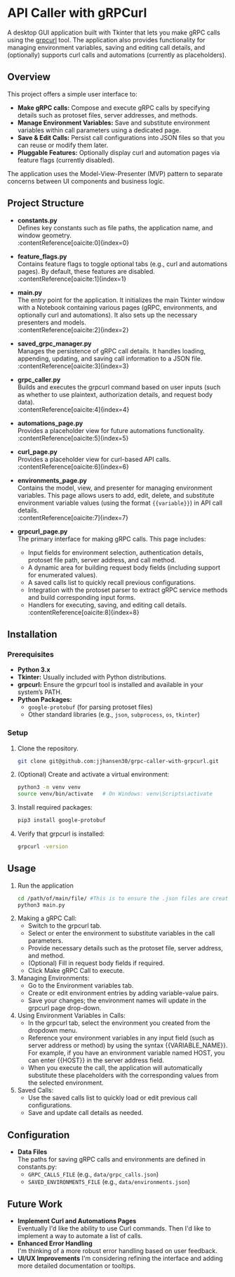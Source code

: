# API Caller with gRPCurl

A desktop GUI application built with Tkinter that lets you make gRPC calls using the [grpcurl](https://github.com/fullstorydev/grpcurl) tool. The application also provides functionality for managing environment variables, saving and editing call details, and (optionally) supports curl calls and automations (currently as placeholders).

## Overview

This project offers a simple user interface to:
- **Make gRPC calls:** Compose and execute gRPC calls by specifying details such as protoset files, server addresses, and methods.
- **Manage Environment Variables:** Save and substitute environment variables within call parameters using a dedicated page.
- **Save & Edit Calls:** Persist call configurations into JSON files so that you can reuse or modify them later.
- **Pluggable Features:** Optionally display curl and automation pages via feature flags (currently disabled).

The application uses the Model-View-Presenter (MVP) pattern to separate concerns between UI components and business logic.

## Project Structure

- **constants.py**  
  Defines key constants such as file paths, the application name, and window geometry.  
  :contentReference[oaicite:0]{index=0}

- **feature_flags.py**  
  Contains feature flags to toggle optional tabs (e.g., curl and automations pages). By default, these features are disabled.  
  :contentReference[oaicite:1]{index=1}

- **main.py**  
  The entry point for the application. It initializes the main Tkinter window with a Notebook containing various pages (gRPC, environments, and optionally curl and automations). It also sets up the necessary presenters and models.  
  :contentReference[oaicite:2]{index=2}

- **saved_grpc_manager.py**  
  Manages the persistence of gRPC call details. It handles loading, appending, updating, and saving call information to a JSON file.  
  :contentReference[oaicite:3]{index=3}

- **grpc_caller.py**  
  Builds and executes the grpcurl command based on user inputs (such as whether to use plaintext, authorization details, and request body data).  
  :contentReference[oaicite:4]{index=4}

- **automations_page.py**  
  Provides a placeholder view for future automations functionality.  
  :contentReference[oaicite:5]{index=5}

- **curl_page.py**  
  Provides a placeholder view for curl-based API calls.  
  :contentReference[oaicite:6]{index=6}

- **environments_page.py**  
  Contains the model, view, and presenter for managing environment variables. This page allows users to add, edit, delete, and substitute environment variable values (using the format `{{variable}}`) in API call details.  
  :contentReference[oaicite:7]{index=7}

- **grpcurl_page.py**  
  The primary interface for making gRPC calls. This page includes:
  - Input fields for environment selection, authentication details, protoset file path, server address, and call method.
  - A dynamic area for building request body fields (including support for enumerated values).
  - A saved calls list to quickly recall previous configurations.
  - Integration with the protoset parser to extract gRPC service methods and build corresponding input forms.
  - Handlers for executing, saving, and editing call details.  
  :contentReference[oaicite:8]{index=8}

## Installation

### Prerequisites
- **Python 3.x**  
- **Tkinter:** Usually included with Python distributions.
- **grpcurl:** Ensure the grpcurl tool is installed and available in your system’s PATH.
- **Python Packages:**  
  - `google-protobuf` (for parsing protoset files)  
  - Other standard libraries (e.g., `json`, `subprocess`, `os`, `tkinter`)

### Setup
1. Clone the repository.
   ```bash
   git clone git@github.com:jjhansen30/grpc-caller-with-grpcurl.git
3. (Optional) Create and activate a virtual environment:
   ```bash
   python3 -m venv venv
   source venv/bin/activate   # On Windows: venv\Scripts\activate
4. Install required packages:
   ```bash
   pip3 install google-protobuf
5. Verify that grpcurl is installed:
   ```bash
   grpcurl -version

## Usage

1. Run the application  
   ```bash
   cd /path/of/main/file/ #This is to ensure the .json files are created in the right spot
   python3 main.py
2. Making a gRPC Call:
    - Switch to the grpcurl tab.
    - Select or enter the environment to substitute variables in the call parameters.
    - Provide necessary details such as the protoset file, server address, and method.
    - (Optional) Fill in request body fields if required.
    - Click Make gRPC Call to execute.
3. Managing Environments:
    - Go to the Environment variables tab.
    - Create or edit environment entries by adding variable-value pairs.
    - Save your changes; the environment names will update in the grpcurl page drop-down.
4. Using Environment Variables in Calls:
    - In the grpcurl tab, select the environment you created from the dropdown menu.
    - Reference your environment variables in any input field (such as server address or method) by using the syntax {{VARIABLE_NAME}}. For example, if you have an environment variable named HOST, you can enter {{HOST}} in the server address field.
    - When you execute the call, the application will automatically substitute these placeholders with the corresponding values from the selected environment.
5. Saved Calls:
    - Use the saved calls list to quickly load or edit previous call configurations.
    - Save and update call details as needed.
  
## Configuration

- **Data Files**  
  The paths for saving gRPC calls and environments are defined in constants.py:
    - `GRPC_CALLS_FILE` (e.g., `data/grpc_calls.json`)
    - `SAVED_ENVIRONMENTS_FILE` (e.g., `data/environments.json`)
 
## Future Work

- **Implement Curl and Automations Pages**  
  Eventually I'd like the ability to use Curl commands. Then I'd like to implement a way to automate a list of calls.
- **Enhanced Error Handling**  
  I'm thinking of a more robust error handling based on user feedback.
- **UI/UX Improvements**
  I'm considering refining the interface and adding more detailed documentation or tooltips.
